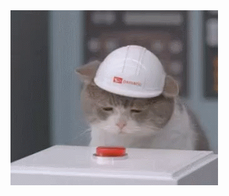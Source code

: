 <!--START_SECTION:update_image-->
<img src=https://raw.githubusercontent.com/sneakykestrel/sneakykestrel/main/.github/images/button-explosion.gif height="" width="" align=left alt=kitty />
<!--END_SECTION:update_image-->

